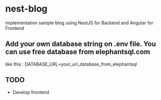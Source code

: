 # nest-blog

implementation sample blog using NestJS for Backend and Angular for Frontend

## Add your own database string on .env file. You can use free database from elephantsql.com
   like this :
   DATABASE_URL=your_url_database_from_elephantsql

## TODO
   - Develop frontend